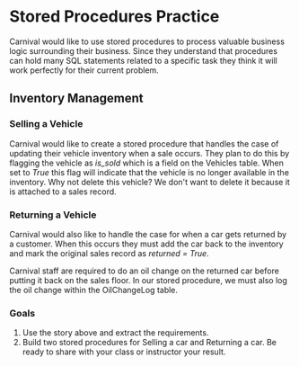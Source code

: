 # Stored Procedures Practice

Carnival would like to use stored procedures to process valuable business logic surrounding their business. Since they understand that procedures can hold many SQL statements related to a specific task they think it will work perfectly for their current problem.

## Inventory Management

### Selling a Vehicle

Carnival would like to create a stored procedure that handles the case of updating their vehicle inventory when a sale occurs. They plan to do this by flagging the vehicle as _is_sold_ which is a field on the Vehicles table. When set to _True_ this flag will indicate that the vehicle is no longer available in the inventory. Why not delete this vehicle? We don't want to delete it because it is attached to a sales record.

### Returning a Vehicle

Carnival would also like to handle the case for when a car gets returned by a customer. When this occurs they must add the car back to the inventory and mark the original sales record as _returned = True_.

Carnival staff are required to do an oil change on the returned car before putting it back on the sales floor. In our stored procedure, we must also log the oil change within the OilChangeLog table.

### Goals

1. Use the story above and extract the requirements.
2. Build two stored procedures for Selling a car and Returning a car. Be ready to share with your class or instructor your result.

